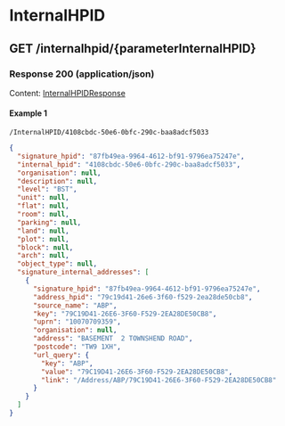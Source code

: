 # InternalHPID


## GET /internalhpid/{parameterInternalHPID}
### Response 200 (application/json)
Content: [InternalHPIDResponse](InternalHPIDResponse.md)

#### Example 1
```
/InternalHPID/4108cbdc-50e6-0bfc-290c-baa8adcf5033
```
```json
{
  "signature_hpid": "87fb49ea-9964-4612-bf91-9796ea75247e",
  "internal_hpid": "4108cbdc-50e6-0bfc-290c-baa8adcf5033",
  "organisation": null,
  "description": null,
  "level": "BST",
  "unit": null,
  "flat": null,
  "room": null,
  "parking": null,
  "land": null,
  "plot": null,
  "block": null,
  "arch": null,
  "object_type": null,
  "signature_internal_addresses": [
    {
      "signature_hpid": "87fb49ea-9964-4612-bf91-9796ea75247e",
      "address_hpid": "79c19d41-26e6-3f60-f529-2ea28de50cb8",
      "source_name": "ABP",
      "key": "79C19D41-26E6-3F60-F529-2EA28DE50CB8",
      "uprn": "10070709359",
      "organisation": null,
      "address": "BASEMENT  2 TOWNSHEND ROAD",
      "postcode": "TW9 1XH",
      "url_query": {
        "key": "ABP",
        "value": "79C19D41-26E6-3F60-F529-2EA28DE50CB8",
        "link": "/Address/ABP/79C19D41-26E6-3F60-F529-2EA28DE50CB8"
      }
    }
  ]
}
```
